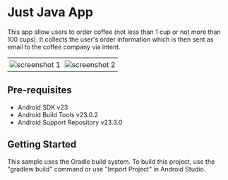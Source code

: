 Just Java App
============

This app allow users to order coffee (not less than 1 cup or not more than 100 cups). It collects the user's order information which is then sent as email to the coffee company via intent.
<div id="image-table">
    <table>
        <tr>
            <td style="padding:5px">
                <img src="http://i.imgur.com/F4f1TH6.png" alt="screenshot 1">
              </td>
            <td style="padding:5px">
                <img src="http://i.imgur.com/HjeRDYj.png"alt="screenshot 2">
             </td>
        </tr>
    </table>
</div>

Pre-requisites
--------------

- Android SDK v23
- Android Build Tools v23.0.2
- Android Support Repository v23.3.0

Getting Started
---------------

This sample uses the Gradle build system. To build this project, use the "gradlew build" command or use "Import Project" in Android Studio.
